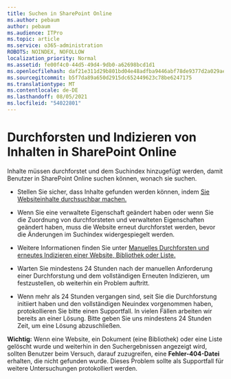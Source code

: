 ```yaml
---
title: Suchen in SharePoint Online
ms.author: pebaum
author: pebaum
ms.audience: ITPro
ms.topic: article
ms.service: o365-administration
ROBOTS: NOINDEX, NOFOLLOW
localization_priority: Normal
ms.assetid: fe00f4c0-44d5-49d4-9db0-a62698bcd1d1
ms.openlocfilehash: daf21e311d29b801bd04e48adfba9446abf78de9377d2a029aebccbac3910c62
ms.sourcegitcommit: b5f7da89a650d2915dc652449623c78be6247175
ms.translationtype: MT
ms.contentlocale: de-DE
ms.lasthandoff: 08/05/2021
ms.locfileid: "54022801"
---
```

# <a name="content-crawling-and-indexing-in-sharepoint-online"></a>Durchforsten und Indizieren von Inhalten in SharePoint Online

Inhalte müssen durchforstet und dem Suchindex hinzugefügt werden, damit Benutzer in SharePoint Online suchen können, wonach sie suchen.

- Stellen Sie sicher, dass Inhalte gefunden werden können, indem [Sie Websiteinhalte durchsuchbar machen.](https://docs.microsoft.com/sharepoint/make-site-content-searchable)

- Wenn Sie eine verwaltete Eigenschaft geändert haben oder wenn Sie die Zuordnung von durchforsteten und verwalteten Eigenschaften geändert haben, muss die Website erneut durchforstet werden, bevor die Änderungen im Suchindex widergespiegelt werden.

- Weitere Informationen finden Sie unter [Manuelles Durchforsten und erneutes Indizieren einer Website, Bibliothek oder Liste.](https://docs.microsoft.com/sharepoint/crawl-site-content)

- Warten Sie mindestens 24 Stunden nach der manuellen Anforderung einer Durchforstung und dem vollständigen Erneuten Indizieren, um festzustellen, ob weiterhin ein Problem auftritt.

- Wenn mehr als 24 Stunden vergangen sind, seit Sie die Durchforstung initiiert haben und den vollständigen Neuindex vorgenommen haben, protokollieren Sie bitte einen Supportfall. In vielen Fällen arbeiten wir bereits an einer Lösung. Bitte geben Sie uns mindestens 24 Stunden Zeit, um eine Lösung abzuschließen.

**Wichtig:** Wenn eine Website, ein Dokument (eine Bibliothek) oder eine Liste gelöscht wurde und weiterhin in den Suchergebnissen angezeigt wird, sollten Benutzer beim Versuch, darauf zuzugreifen, eine **Fehler-404-Datei** erhalten, die nicht gefunden wurde. Dieses Problem sollte als Supportfall für weitere Untersuchungen protokolliert werden.



